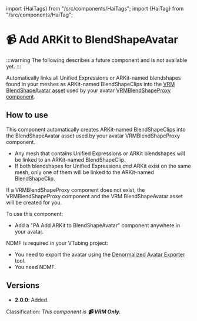 ﻿import {HaiTags} from "/src/components/HaiTags";
import {HaiTag} from "/src/components/HaiTag";

# 📹 Add ARKit to BlendShapeAvatar

<HaiTags>
<HaiTag requiresVRM={true} compatibleWithVSeeFace={true} compatibleWithVNyan={true} compatibleWithWarudo={true} />
</HaiTags>

:::warning
The following describes a future component and is not available yet.
:::

Automatically links all Unified Expressions or ARKit-named blendshapes found in your meshes as ARKit-named BlendShapeClips into the [VRM BlendShapeAvatar asset](https://vrm.dev/en/univrm/blendshape/univrm_blendshape/#blendshapeavatar)
used by your avatar [VRMBlendShapeProxy component](https://vrm.dev/en/univrm/blendshape/univrm_blendshape/#vrmblendshapeproxy).

## How to use

This component automatically creates ARKit-named BlendShapeClips into the BlendShapeAvatar asset used by your avatar VRMBlendShapeProxy component.
- Any mesh that contains Unified Expressions or ARKit blendshapes will be linked to an ARKit-named BlendShapeClip.
- If both blendshapes for Unified Expressions *and* ARKit exist on the same mesh, only one of them will be linked to the ARKit-named BlendShapeClip.

If a VRMBlendShapeProxy component does not exist, the VRMBlendShapeProxy component and the VRM BlendShapeAvatar asset will be created for you.

To use this component:
- Add a "PA Add ARKit to BlendShapeAvatar" component anywhere in your avatar.

NDMF is required in your VTubing project:
- You need to export the avatar using the [Denormalized Avatar Exporter](/docs/products/denormalized-avatar-exporter) tool.
- You need NDMF.

## Versions

- **2.0.0**: Added.

Classification: *This component is **📹 VRM Only**.*
